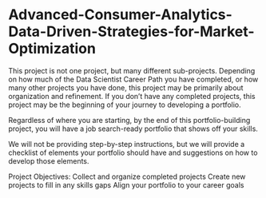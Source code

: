 # Advanced-Consumer-Analytics-Data-Driven-Strategies-for-Market-Optimization

This project is not one project, but many different sub-projects. Depending on how much of the Data Scientist Career Path you have completed, or how many other projects you have done, this project may be primarily about organization and refinement. If you don’t have any completed projects, this project may be the beginning of your journey to developing a portfolio.

Regardless of where you are starting, by the end of this portfolio-building project, you will have a job search-ready portfolio that shows off your skills.

We will not be providing step-by-step instructions, but we will provide a checklist of elements your portfolio should have and suggestions on how to develop those elements.

Project Objectives:
Collect and organize completed projects
Create new projects to fill in any skills gaps
Align your portfolio to your career goals
